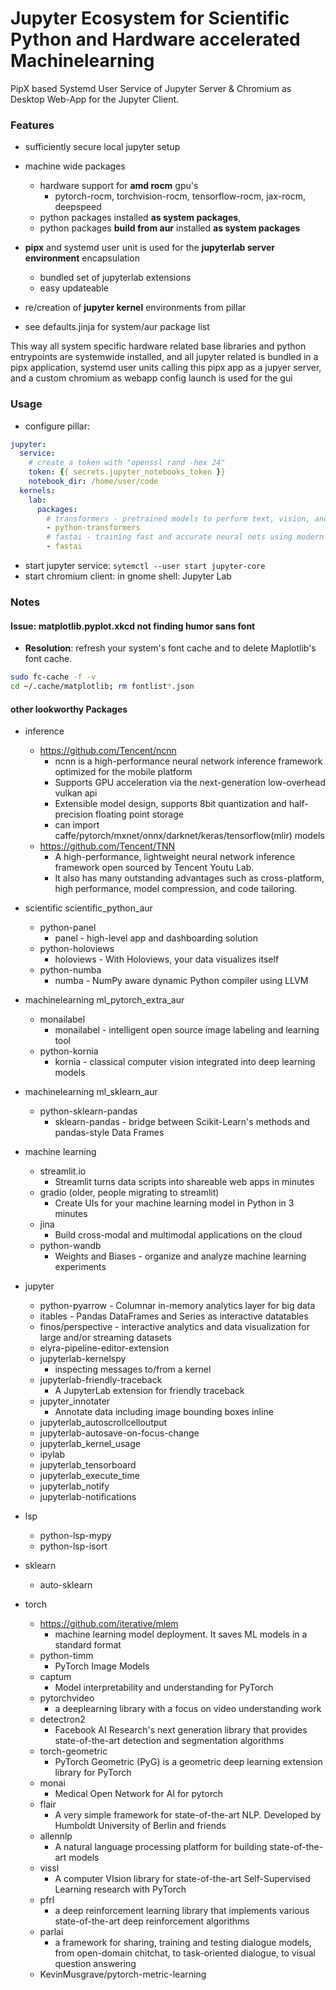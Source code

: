 #  Jupyter Ecosystem for Scientific Python and Hardware accelerated Machinelearning

PipX based Systemd User Service of Jupyter Server \& Chromium as Desktop Web-App for the Jupyter Client.

### Features

+ sufficiently secure local jupyter setup

+ machine wide packages
  + hardware support for **amd rocm** gpu's
    + pytorch-rocm, torchvision-rocm, tensorflow-rocm, jax-rocm, deepspeed
  + python packages installed **as system packages**,
  + python packages **build from aur** installed **as system packages**

+ **pipx** and systemd user unit is used for the **jupyterlab server environment** encapsulation
  + bundled set of jupyterlab extensions
  + easy updateable

+ re/creation of **jupyter kernel** environments from pillar

+ see defaults.jinja for system/aur package list


This way all system specific hardware related base libraries and python entrypoints
are systemwide installed, and all jupyter related is bundled in a pipx application,
systemd user units calling this pipx app as a jupyer server,
and a custom chromium as webapp config launch is used for the gui


### Usage

- configure pillar:
```yaml
jupyter:
  service:
    # create a token with "openssl rand -hex 24"
    token: {{ secrets.jupyter_notebooks_token }}
    notebook_dir: /home/user/code
  kernels:
    lab:
      packages:
        # transformers - pretrained models to perform text, vision, and audio tasks
        - python-transformers
        # fastai - training fast and accurate neural nets using modern best practices
        - fastai
```

- start jupyter service: `sytemctl --user start jupyter-core`
- start chromium client: in gnome shell: Jupyter Lab

### Notes

#### Issue: matplotlib.pyplot.xkcd not finding humor sans font
  + **Resolution**: refresh your system's font cache and to delete Maplotlib's font cache.
```sh
sudo fc-cache -f -v
cd ~/.cache/matplotlib; rm fontlist*.json
```


#### other lookworthy Packages

- inference
  + https://github.com/Tencent/ncnn
    + ncnn is a high-performance neural network inference framework optimized for the mobile platform
    + Supports GPU acceleration via the next-generation low-overhead vulkan api
    + Extensible model design, supports 8bit quantization and half-precision floating point storage
    + can import caffe/pytorch/mxnet/onnx/darknet/keras/tensorflow(mlir) models
  + https://github.com/Tencent/TNN
    + A high-performance, lightweight neural network inference framework open sourced by Tencent Youtu Lab.
    + It also has many outstanding advantages such as cross-platform, high performance, model compression, and code tailoring.

- scientific scientific_python_aur
  - python-panel
    - panel - high-level app and dashboarding solution
  - python-holoviews
    - holoviews - With Holoviews, your data visualizes itself
  - python-numba
    - numba - NumPy aware dynamic Python compiler using LLVM

- machinelearning ml_pytorch_extra_aur
  - monailabel
    - monailabel - intelligent open source image labeling and learning tool
  - python-kornia
    - kornia - classical computer vision integrated into deep learning models

- machinelearning ml_sklearn_aur
  - python-sklearn-pandas
    - sklearn-pandas - bridge between Scikit-Learn's methods and pandas-style Data Frames

- machine learning
  + streamlit.io
    + Streamlit turns data scripts into shareable web apps in minutes
  + gradio (older, people migrating to streamlit)
    + Create UIs for your machine learning model in Python in 3 minutes
  + jina
    + Build cross-modal and multimodal applications on the cloud
  + python-wandb
    + Weights and Biases - organize and analyze machine learning experiments

- jupyter
  + python-pyarrow - Columnar in-memory analytics layer for big data
  + itables - Pandas DataFrames and Series as interactive datatables
  + finos/perspective - interactive analytics and data visualization for large and/or streaming datasets
  + elyra-pipeline-editor-extension
  + jupyterlab-kernelspy
    + inspecting messages to/from a kernel
  + jupyterlab-friendly-traceback
    + A JupyterLab extension for friendly traceback
  + jupyter_innotater
    + Annotate data including image bounding boxes inline
  + jupyterlab_autoscrollcelloutput
  + jupyterlab-autosave-on-focus-change
  + jupyterlab_kernel_usage
  + ipylab
  + jupyterlab_tensorboard
  + jupyterlab_execute_time
  + jupyterlab_notify
  + jupyterlab-notifications

- lsp
  + python-lsp-mypy
  + python-lsp-isort

- sklearn
  + auto-sklearn

- torch
  + https://github.com/iterative/mlem
    + machine learning model deployment. It saves ML models in a standard format
  + python-timm
    + PyTorch Image Models
  + captum
    + Model interpretability and understanding for PyTorch
  + pytorchvideo
    + a deeplearning library with a focus on video understanding work
  + detectron2
    + Facebook AI Research's next generation library that provides state-of-the-art detection and segmentation algorithms
  + torch-geometric
    + PyTorch Geometric (PyG) is a geometric deep learning extension library for PyTorch
  + monai
    + Medical Open Network for AI for pytorch
  + flair
    + A very simple framework for state-of-the-art NLP. Developed by Humboldt University of Berlin and friends
  + allennlp
    + A natural language processing platform for building state-of-the-art models
  + vissl
    + A computer VIsion library for state-of-the-art Self-Supervised Learning research with PyTorch
  + pfrl
    + a deep reinforcement learning library that implements various state-of-the-art deep reinforcement algorithms
  + parlai
    + a framework for sharing, training and testing dialogue models, from open-domain chitchat, to task-oriented dialogue, to visual question answering
  + KevinMusgrave/pytorch-metric-learning
